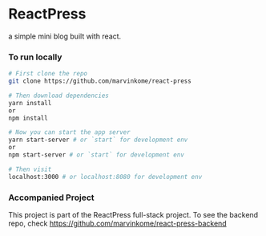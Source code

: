 # ReactPress

a simple mini blog built with react.

### To run locally

```bash
# First clone the repo
git clone https://github.com/marvinkome/react-press

# Then download dependencies
yarn install 
or
npm install

# Now you can start the app server
yarn start-server # or `start` for development env
or 
npm start-server # or `start` for development env

# Then visit 
localhost:3000 # or localhost:8080 for development env

```

### Accompanied Project
This project is part of the ReactPress full-stack project.
To see the backend repo, check https://github.com/marvinkome/react-press-backend
